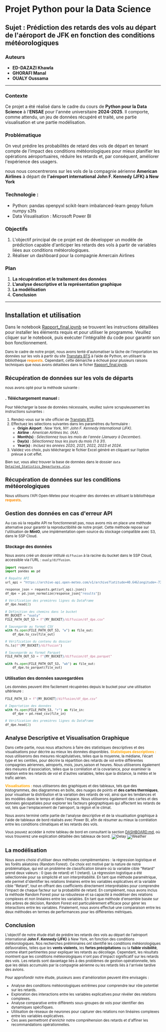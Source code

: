 # Projet Python pour la Data Science

## Sujet : Prédiction des retards des vols au départ de l'aéroport de JFK en fonction des conditions météorologiques

### Auteurs
- **ED-DAZAZI Khawla**
- **GHORAFI Manal**
- **OUALY Oussama**

---

### Contexte
Ce projet a été réalisé dans le cadre du cours de **Python pour la Data Science** à l'**ENSAE** pour l'année universitaire **2024-2025**.
Il comporte, comme attendu, un jeu de données récupéré et traité, une partie visualisation et une partie modélisation.

### Problématique
On veut prédire les probabilités de retard des vols de départ en tenant compte de l’impact des conditions météorologiques pour mieux planifier les opérations aéroportuaires, réduire les retards et, par conséquent, améliorer l'expérience des usagers.

nous nous concentrerons sur les vols de la compagnie aérienne **American Airlines** à départ de **l'aéroport international John F. Kennedy (JFK) à New York**

### Technologie :
 - Python: pandas openpyxl scikit-learn imbalanced-learn geopy folium numpy s3fs
 - Data Visualisation : Microsoft Power BI


### Objectifs
1. L'objectif principal de ce projet est de développer un modèle de prédiction capable d'anticiper les retards des vols à partir de variables liées aux conditions météorologiques.  
2. Réaliser un dashboard pour la compagnie Amercain Airlines 


### Plan
1.  **La récupération et le traitement des données**
2.  **L’analyse descriptive et la représentation graphique**
3.  **La modélisation**
4. **Conclusion**


---

## Installation et utilisation

Dans le notebook [Rapport_final.ipynb](Rapport_final.ipynb) se trouvent les instructions détaillées pour installer les éléments requis et pour utiliser le programme.
Veuillez cliquer sur le notebook, puis exécuter l'intégralité du code pour garantir son bon fonctionnement.

<small>Dans le cadre de notre projet, nous avons tenté d'automatiser la tâche de l'importation les données sur les vols à partir du site [Transtats BTS](https://www.transtats.bts.gov/ONTIME/Departures.aspx) à l’aide de Python, en utilisant la bibliothèque <span style="color:darkorange;">**requests**</span>. Cependant, cette démarche a échoué pour plusieurs raisons techniques que nous avons détaillées dans le ficher [Rapport_final.ipynb](Rapport_final.ipynb).

## Récupération de données sur les vols de départs

nous avons opté pour la méthode suivante :  
### . **Téléchargement manuel** :  
Pour télécharger la base de données nécessaire, veuillez suivre scrupuleusement les instructions suivantes :

1. Rendez-vous sur le site officiel de [Transtats BTS](https://www.transtats.bts.gov/ONTIME/Departures.aspx).
2. Effectuez les sélections suivantes dans les paramètres du formulaire :
   - **Origin Airport** : *New York, NY: John F. Kennedy International (JFK)*.
   - **Airline** : *American Airlines Inc. (AA)*.
   - **Month(s)** : *Sélectionnez tous les mois de l'année (January à December)*.
   - **Day(s)** : *Sélectionnez tous les jours du mois (1 à 31)*.
   - **Year(s)** : *Incluez les années 2020, 2021, 2022, 2023 et 2024*.
3. Validez vos choix, puis téléchargez le fichier Excel généré en cliquant sur l’option prévue à cet effet.
 

Bien sur, vous allez trouver la base de données dans le dossier `data` [`Detailed_Statistics_Departures.xlsx`](data/Detailed_Statistics_Departures.xlsx).

## **Récupération de données sur les conditions météorologiques**
Nous utilisons l'API Open-Meteo pour récupérer des données en  utilisant la bibliothèque <span style="color:darkorange;">**requests**</span>.

## Gestion des données en cas d'erreur API

Au cas où la requête API ne fonctionnerait pas, nous avons mis en place une méthode alternative pour garantir la reproductibilité de notre projet. Cette méthode repose sur l'utilisation de **MinIO**, une implémentation open-source du stockage compatible avec S3, dans le SSP Cloud.

### Stockage des données
Nous avons créé un dossier intitulé `diffusion` à la racine du bucket dans le SSP Cloud, accessible via l'URL : `oualy/diffusion`.

```python
import requests
import pandas as pd

# Requête API
url_api = "https://archive-api.open-meteo.com/v1/archive?latitude=40.64&longitude=-73.78&start_date=2020-11-01&end_date=2024-11-01&hourly=temperature_2m,relative_humidity_2m,dew_point_2m,apparent_temperature,precipitation,rain,snowfall,snow_depth,weather_code,pressure_msl,surface_pressure,cloud_cover,cloud_cover_low,cloud_cover_mid,cloud_cover_high,et0_fao_evapotranspiration,vapour_pressure_deficit,wind_speed_10m,wind_speed_100m,wind_direction_10m,wind_direction_100m,wind_gusts_10m,soil_temperature_0_to_7cm,soil_temperature_7_to_28cm,soil_temperature_28_to_100cm,soil_temperature_100_to_255cm,soil_moisture_0_to_7cm,soil_moisture_7_to_28cm,soil_moisture_28_to_100cm,soil_moisture_100_to_255cm&format=csv"

response_json = requests.get(url_api).json()
df_dpe = pd.json_normalize(response_json["results"])

# Vérification des premières lignes du DataFrame
df_dpe.head(2)

# Définition des chemins dans le bucket
MY_BUCKET = "oualy"
FILE_PATH_OUT_S3 = f"{MY_BUCKET}/diffusion/df_dpe.csv"

# Sauvegarde au format CSV
with fs.open(FILE_PATH_OUT_S3, "w") as file_out:
    df_dpe.to_csv(file_out)

# Vérification du contenu du dossier
fs.ls(f"{MY_BUCKET}/diffusion")

# Sauvegarde au format Parquet
FILE_PATH_OUT_S3 = f"{MY_BUCKET}/diffusion/df_dpe.parquet"

with fs.open(FILE_PATH_OUT_S3, "wb") as file_out:
    df_dpe.to_parquet(file_out)
```

### Utilisation des données sauvegardées

Les données peuvent être facilement récupérées depuis le bucket pour une utilisation ultérieure :

```python
FILE_PATH_S3 = f"{MY_BUCKET}/diffusion/df_dpe.csv"

# Importation des données
with fs.open(FILE_PATH_S3, "r") as file_in:
    df_dpe = pd.read_csv(file_in)

# Vérification des premières lignes du DataFrame
df_dpe.head(2)

```

##  **Analyse Descriptive et Visualisation Graphique**

Dans cette partie, nous nous attachons à faire des statistiques descriptives et des visualisations  pour décrire au mieux les données disponibles.
<span style="color:orange;">**Statistiques descriptives :**</span> nous utiliserons des mesures récapitulatives, telles que la moyenne, la médiane, l'écart type et les centiles, pour décrire la répartition des retards de vol entre différentes compagnies aériennes, aéroports, mois, jours,saison et heures. Nous utiliserons également des mesures d'association, telles que la corrélation et la covariance, pour examiner la relation entre les retards de vol et d'autres variables, telles que la distance, la météo et le trafic aérien.

<span style="color:orange;">**Visualisations :**</span> nous utiliserons des graphiques et des tableaux, tels que des histogrammes, des diagrammes en boîte, des nuages ​​de points et  **des cartes thermiques**, pour visualiser la distribution et la variation des retards de vol, ainsi que les tendances et les modèles dans le temps et dans l'espace. Nous utiliserons également des cartes et des données géospatiales pour explorer les facteurs géographiques qui affectent les retards de vol, tels que l'emplacement de l'aéroport, la région et le climat.

Nous avons terminé cette partie de l'analyse descriptive et de la visualisation graphique à l'aide de tableaux de bord réalisés avec Power BI, afin de résumer au mieux la corrélation entre les conditions climatiques et les retards des vols.

Vous pouvez accéder à notre tableau de bord en consultant la section [DASHBOARD.md](DASHBOARD.md), où vous trouverez une explication détaillée des tableaux de bord.
![Delay](images/ima1.jpg)
![Weather](images/imag3.jpg)

##  **La modélisation**
Nous avons choisi d'utiliser deux méthodes complémentaires : la régression logistique et les forêts aléatoires (Random Forest). Ce choix est motivé par la nature de notre problématique, qui est un problème de classification binaire où la variable cible "Retard" prend deux valeurs : 0 (pas de retard) et 1 (retard).
La régression logistique a été sélectionnée pour sa simplicité et son interprétabilité. En tant que méthode paramétrique, elle permet d'identifier les relations linéaires entre les variables explicatives et la variable cible "Retard", tout en offrant des coefficients directement interprétables pour comprendre l'impact de chaque facteur sur la probabilité de retard.
En complément, nous avons inclus la méthode Random Forest pour sa robustesse et sa capacité à modéliser des relations complexes et non linéaires entre les variables. En tant que méthode d'ensemble basée sur des arbres de décision, Random Forest est particulièrement efficace pour gérer les interactions entre les variables.
Finalement, nous avons effectué une comparaison entre les deux méthodes en termes de performances pour les différentes métriques.


## **Conclusion**

L'objectif de notre étude était de prédire les retards des vols au départ de l'aéroport international **John F. Kennedy (JFK)** à New York, en fonction des conditions météorologiques. Nos recherches préliminaires ont identifié les conditions météorologiques défavorables, telles que les **vents violents**, les **fortes précipitations** ou la **faible visibilité**, comme étant pertinentes pour expliquer les retards au décollage.
Cependant, les résultats montrent que les conditions météorologiques n'ont pas d'impact significatif sur les retards des vols. Les retards sont davantage liés à des problèmes de gestion opérationnelle, tels que les délais accumulés par la compagnie aérienne ou les retards liés à l'arrivée tardive des avions.

Pour approfondir notre étude, plusieurs axes d'amélioration peuvent être envisagés :

- Analyse des conditions météorologiques extrêmes pour comprendre leur rôle potentiel sur les retards.
- Exploration des interactions entre les variables explicatives pour révéler des relations complexes.
- Analyse comparative entre différents sous-groupes de vols pour identifier des dynamiques spécifiques.
- Utilisation de réseaux de neurones pour capturer des relations non linéaires complexes entre les variables explicatives.
- Ces axes permettront d'enrichir notre compréhension des retards et d'affiner les recommandations opérationnelles.

